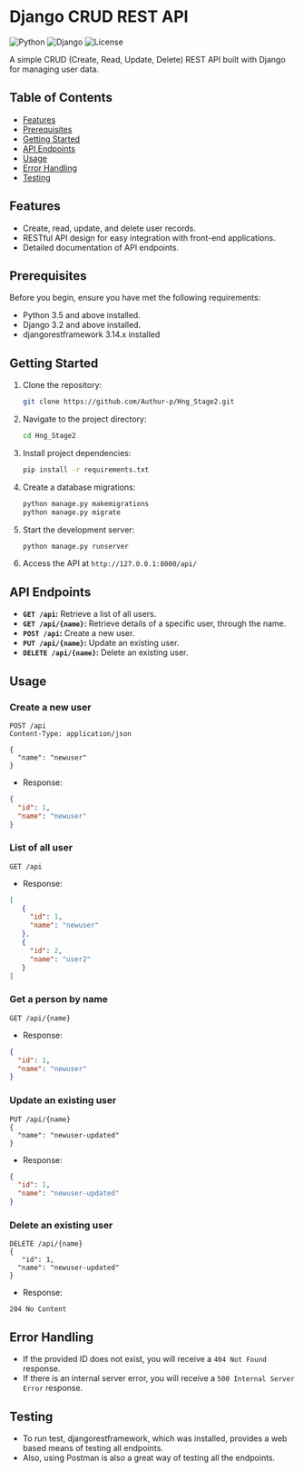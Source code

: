 # Django CRUD REST API

![Python](https://img.shields.io/badge/Python-3.5%20%7C%203.6%20%7C%203.7%20%7C%203.8-blue)
![Django](https://img.shields.io/badge/Django-3.2-green)
![License](https://img.shields.io/badge/License-MIT-yellow)

A simple CRUD (Create, Read, Update, Delete) REST API built with Django for managing user data.

## Table of Contents

- [Features](#features)
- [Prerequisites](#prerequisites)
- [Getting Started](#getting-started)
- [API Endpoints](#api-endpoints)
- [Usage](#usage)
- [Error Handling](#error-handling)
- [Testing](#testing)

## Features

- Create, read, update, and delete user records.
- RESTful API design for easy integration with front-end applications.
- Detailed documentation of API endpoints.

## Prerequisites

Before you begin, ensure you have met the following requirements:

- Python 3.5 and above installed.
- Django 3.2 and above installed.
- djangorestframework 3.14.x installed

## Getting Started

1. Clone the repository:

   ```bash
   git clone https://github.com/Authur-p/Hng_Stage2.git
   ```
2. Navigate to the project directory:
   ```bash
   cd Hng_Stage2
   ```
3. Install project dependencies:
   ```bash
   pip install -r requirements.txt
   ```
4. Create a database migrations:
   ```bash
   python manage.py makemigrations
   python manage.py migrate
   ```
5. Start the development server:
   ```bash
   python manage.py runserver
   ```
6. Access the API at `http://127.0.0.1:8000/api/`

## API Endpoints

- **`GET /api`:** Retrieve a list of all users.
- **`GET /api/{name}`:** Retrieve details of a specific user, through the name.
- **`POST /api`:** Create a new user.
- **`PUT /api/{name}`:** Update an existing user.
- **`DELETE /api/{name}`:** Delete an existing user.

## Usage

### Create a new user

```http
POST /api
Content-Type: application/json

{
  "name": "newuser"
}
```
- Response:
  
```json
{
  "id": 1,
  "name": "newuser"
}
```

### List of all user

```http
GET /api
```

- Response:
  
```json
[
   {
     "id": 1,
     "name": "newuser"
   },
   {
     "id": 2,
     "name": "user2"
   }
]
```

### Get a person by name

```http
GET /api/{name}
```

- Response:
  
```json
{
  "id": 1,
  "name": "newuser"
}
```

### Update an existing user

```http
PUT /api/{name}
{
  "name": "newuser-updated"
}
```

- Response:
  
```json
{
  "id": 1,
  "name": "newuser-updated"
}
```

### Delete an existing user

```http
DELETE /api/{name}
{
   "id": 1,
  "name": "newuser-updated"
}
```

- Response:
  
```http
204 No Content
```


## Error Handling

- If the provided ID does not exist, you will receive a `404 Not Found` response.
- If there is an internal server error, you will receive a `500 Internal Server Error` response.

## Testing

- To run test, djangorestframework, which was installed, provides a web based means of testing all endpoints.
- Also, using Postman is also a great way of testing all the endpoints.





   
